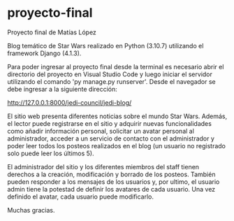 # proyecto-final
Proyecto final de Matías López

Blog temático de Star Wars realizado en Python (3.10.7) utilizando el framework Django (4.1.3).

Para poder ingresar al proyecto final desde la terminal es necesario abrir el directorio del proyecto en Visual Studio Code y luego iniciar el servidor
utilizando el comando 'py manage.py runserver'. Desde el navegador se debe ingresar a la siguiente dirección:

http://127.0.0.1:8000/jedi-council/jedi-blog/

El sitio web presenta diferentes noticias sobre el mundo Star Wars. Además, el lector puede registrarse en el sitio y adquirir nuevas funcionalidades
como añadir información personal, solicitar un avatar personal al administrador, acceder a un servicio de contacto con el administrador y poder 
leer todos los posteos realizados en el blog (un usuario no registrado solo puede leer los últimos 5).

El administrador del sitio y los diferentes miembros del staff tienen derechos a la creación, modificación y borrado de los posteos. También pueden
responder a los mensajes de los usuarios y, por ultimo, el usuario admin tiene la potestad de definir los avatares de cada usuario. Una vez definido
el avatar, cada usuario puede modificarlo.

Muchas gracias.